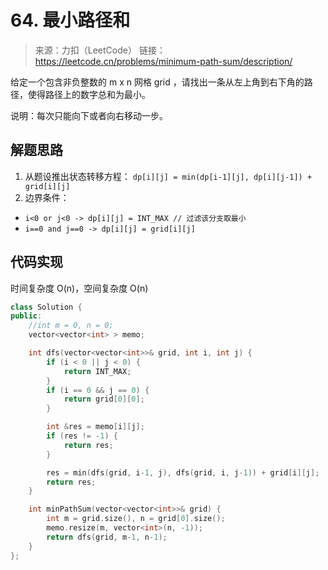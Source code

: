 ﻿# 64. 最小路径和
> 来源：力扣（LeetCode）
链接：https://leetcode.cn/problems/minimum-path-sum/description/

给定一个包含非负整数的 m x n 网格 grid ，请找出一条从左上角到右下角的路径，使得路径上的数字总和为最小。

说明：每次只能向下或者向右移动一步。

## 解题思路
1. 从题设推出状态转移方程：
`dp[i][j] = min(dp[i-1][j], dp[i][j-1]) + grid[i][j]`
2. 边界条件：
- `i<0 or j<0 -> dp[i][j] = INT_MAX // 过滤该分支取最小`
- `i==0 and j==0 -> dp[i][j] = grid[i][j]`



## 代码实现
时间复杂度 O(n)，空间复杂度 O(n)
```cpp
class Solution {
public:
    //int m = 0, n = 0;
    vector<vector<int> > memo;

    int dfs(vector<vector<int>>& grid, int i, int j) {
        if (i < 0 || j < 0) {
            return INT_MAX;
        }
        if (i == 0 && j == 0) {
            return grid[0][0];
        }

        int &res = memo[i][j];
        if (res != -1) {
            return res;
        } 

        res = min(dfs(grid, i-1, j), dfs(grid, i, j-1)) + grid[i][j];
        return res;
    }

    int minPathSum(vector<vector<int>>& grid) {
        int m = grid.size(), n = grid[0].size();
        memo.resize(m, vector<int>(n, -1));
        return dfs(grid, m-1, n-1);
    }
};
```
